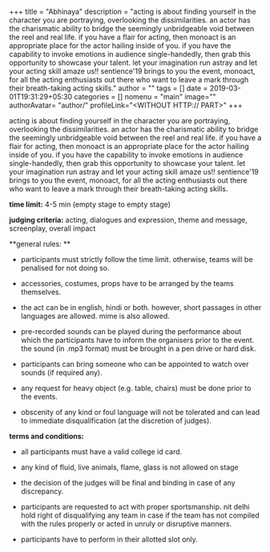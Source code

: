 +++
title = "Abhinaya"
description = "acting is about finding yourself in the character you are portraying, overlooking the dissimilarities. an actor has the charismatic ability to bridge the seemingly unbridgeable void between the reel and real life. if you have a flair for acting, then monoact is an appropriate place for the actor hailing inside of you. if you have the capability to invoke emotions in audience single-handedly, then grab this opportunity to showcase your talent. let your imagination run astray and let your acting skill amaze us!! sentience'19 brings to you the event, monoact, for all the acting enthusiasts out there who want to leave a mark through their breath-taking acting skills."
author = ""
tags = []
date = 2019-03-01T19:31:29+05:30
categories = []
nomenu = "main"
image="<BACKGROUND IMAGE FOR YOUR POST>"
authorAvatar= "author/<YOUR AVATAR>"
profileLink="<WITHOUT HTTP:// PART>"
+++

acting is about finding yourself in the character you are portraying, overlooking the dissimilarities. an actor has the charismatic ability to bridge the seemingly unbridgeable void between the reel and real life. if you have a flair for acting, then monoact is an appropriate place for the actor hailing inside of you. if you have the capability to invoke emotions in audience single-handedly, then grab this opportunity to showcase your talent. let your imagination run astray and let your acting skill amaze us!! sentience'19 brings to you the event, monoact, for all the acting enthusiasts out there who want to leave a mark through their breath-taking acting skills.

**time limit:** 4-5 min (empty stage to empty stage)

**judging criteria:** acting, dialogues and expression, theme and
message, screenplay, overall impact

**general rules: **

-   participants must strictly follow the time limit. otherwise, teams will be penalised for not doing so.

-   accessories, costumes, props have to be arranged by the teams themselves.

<!-- -->

-   the act can be in english, hindi or both. however, short passages in other languages are allowed. mime is also allowed.

-   pre-recorded sounds can be played during the performance about which the participants have to inform the organisers prior to the event. the sound (in .mp3 format) must be brought in a pen drive or hard disk.

-   participants can bring someone who can be appointed to watch over sounds (if required any).

-   any request for heavy object (e.g. table, chairs) must be done prior to the events.

-   obscenity of any kind or foul language will not be tolerated and can lead to immediate disqualification (at the discretion of judges).

**terms and conditions:**

-   all participants must have a valid college id card.

-   any kind of fluid, live animals, flame, glass is not allowed on stage

-   the decision of the judges will be final and binding in case of any discrepancy.

-   participants are requested to act with proper sportsmanship. nit delhi hold right of disqualifying any team in case if the team has not compiled with the rules properly or acted in unruly or disruptive manners.

-   participants have to perform in their allotted slot only.


